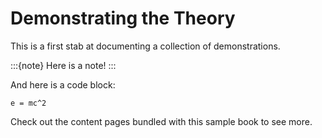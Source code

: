 # Demonstrating the Theory

This is a first stab at documenting a collection of demonstrations. 

:::{note}
Here is a note!
:::

And here is a code block:

```
e = mc^2
```

Check out the content pages bundled with this sample book to see more.
